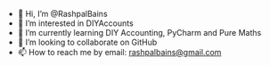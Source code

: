 - 👋 Hi, I’m @RashpalBains
- 👀 I’m interested in DIYAccounts
- 🌱 I’m currently learning DIY Accounting, PyCharm and Pure Maths
- 💞️ I’m looking to collaborate on GitHub
- 📫 How to reach me by email: rashpalbains@gmail.com

<!---
RashpalBains/RashpalBains is a ✨ special ✨ repository because its `README.md` (this file) appears on your GitHub profile.
You can click the Preview link to take a look at your changes.
--->
